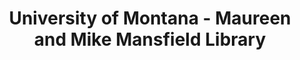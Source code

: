 ---
layout: repo
title: "University of Montana - Maureen and Mike Mansfield Library"
id: 16480
permalink: repos/16480/
---